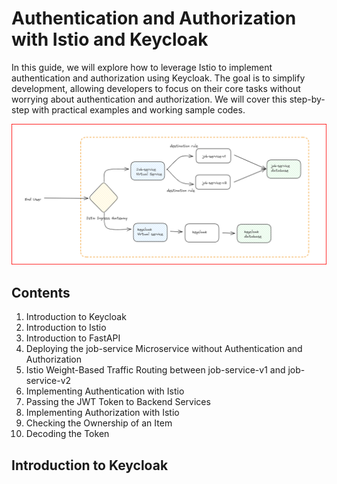 # Authentication and Authorization with Istio and Keycloak

In this guide, we will explore how to leverage Istio to implement authentication and authorization using Keycloak. The goal is to simplify development, allowing developers to focus on their core tasks without worrying about authentication and authorization. We will cover this step-by-step with practical examples and working sample codes.

![Alt text](../images/auth.png?raw=true "Mesh")

## Contents

1. Introduction to Keycloak
2. Introduction to Istio
3. Introduction to FastAPI
4. Deploying the job-service Microservice without Authentication and Authorization
5. Istio Weight-Based Traffic Routing between job-service-v1 and job-service-v2
6. Implementing Authentication with Istio
7. Passing the JWT Token to Backend Services
8. Implementing Authorization with Istio
9. Checking the Ownership of an Item
10. Decoding the Token

## Introduction to Keycloak
